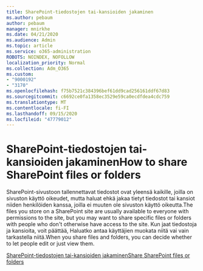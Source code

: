 ```yaml
---
title: SharePoint-tiedostojen tai-kansioiden jakaminen
ms.author: pebaum
author: pebaum
manager: mnirkhe
ms.date: 04/21/2020
ms.audience: Admin
ms.topic: article
ms.service: o365-administration
ROBOTS: NOINDEX, NOFOLLOW
localization_priority: Normal
ms.collection: Adm_O365
ms.custom:
- "9000192"
- "3170"
ms.openlocfilehash: f75b7521c384396bef61dd9cad256161ddf67d83
ms.sourcegitcommit: c6692ce0fa1358ec3529e59ca0ecdfdea4cdc759
ms.translationtype: MT
ms.contentlocale: fi-FI
ms.lasthandoff: 09/15/2020
ms.locfileid: "47779012"
---
```

# <a name="how-to-share-sharepoint-files-or-folders"></a><span data-ttu-id="769c6-102">SharePoint-tiedostojen tai-kansioiden jakaminen</span><span class="sxs-lookup"><span data-stu-id="769c6-102">How to share SharePoint files or folders</span></span>

<span data-ttu-id="769c6-103">SharePoint-sivustoon tallennettavat tiedostot ovat yleensä kaikille, joilla on sivuston käyttö oikeudet, mutta haluat ehkä jakaa tietyt tiedostot tai kansiot niiden henkilöiden kanssa, joilla ei muuten ole sivuston käyttö oikeutta.</span><span class="sxs-lookup"><span data-stu-id="769c6-103">The files you store on a SharePoint site are usually available to everyone with permissions to the site, but you may want to share specific files or folders with people who don't otherwise have access to the site.</span></span> <span data-ttu-id="769c6-104">Kun jaat tiedostoja ja kansioita, voit päättää, Haluatko antaa käyttäjien muokata niitä vai vain tarkastella niitä.</span><span class="sxs-lookup"><span data-stu-id="769c6-104">When you share files and folders, you can decide whether to let people edit or just view them.</span></span>

[<span data-ttu-id="769c6-105">SharePoint-tiedostojen tai-kansioiden jakaminen</span><span class="sxs-lookup"><span data-stu-id="769c6-105">Share SharePoint files or folders</span></span>](https://support.office.com/article/1fe37332-0f9a-4719-970e-d2578da4941c)